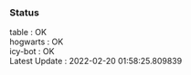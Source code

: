 ### Status


table : OK  
hogwarts : OK  
icy-bot : OK  
Latest Update : 2022-02-20 01:58:25.809839
